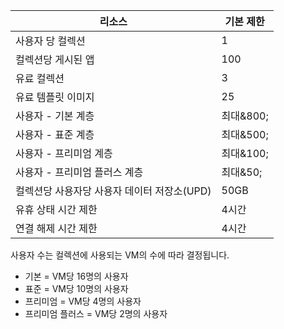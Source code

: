 
| 리소스 | 기본 제한 |
| --- | --- |
| 사용자 당 컬렉션 |1 |
| 컬렉션당 게시된 앱 |100 |
| 유료 컬렉션 |3 |
| 유료 템플릿 이미지 |25 |
| 사용자 - 기본 계층 |최대&800; |
| 사용자 - 표준 계층 |최대&500; |
| 사용자 - 프리미엄 계층 |최대&100; |
| 사용자 - 프리미엄 플러스 계층 |최대&50; |
| 컬렉션당 사용자당 사용자 데이터 저장소(UPD) |50GB |
| 유휴 상태 시간 제한 |4시간 |
| 연결 해제 시간 제한 |4시간 |

사용자 수는 컬렉션에 사용되는 VM의 수에 따라 결정됩니다.

* 기본 = VM당 16명의 사용자
* 표준 = VM당 10명의 사용자
* 프리미엄 = VM당 4명의 사용자
* 프리미엄 플러스 = VM당 2명의 사용자

